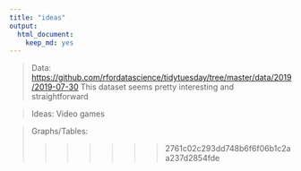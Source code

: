 ```yaml
---
title: "ideas"
output: 
  html_document:
    keep_md: yes
---
```


> Data: 
https://github.com/rfordatascience/tidytuesday/tree/master/data/2019/2019-07-30
This dataset seems pretty interesting and straightforward

> Ideas:
Video games

> Graphs/Tables:
>>>>>>> 2761c02c293dd748b6f6f06b1c2aa237d2854fde
